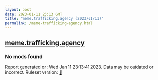 ```yaml
---
layout: post
date: 2023-01-11 23:13 GMT
title: "meme.trafficking.agency (2023/01/11)"
permalink: /meme-trafficking-agency.html
---
```



## [meme.trafficking.agency](https://meme.trafficking.agency)

### No mods found

Report generated on: Wed Jan 11 23:13:41 2023. Data may be outdated or incorrect.
Ruleset version: [🧁](/version-cupcake)
